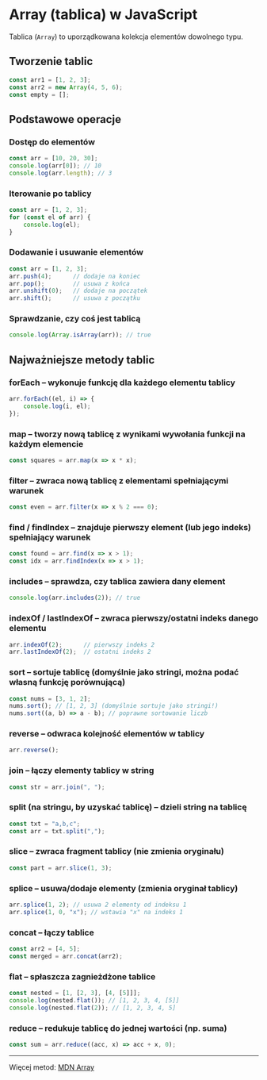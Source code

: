 # Array (tablica) w JavaScript

Tablica (`Array`) to uporządkowana kolekcja elementów dowolnego typu.

## Tworzenie tablic

```javascript
const arr1 = [1, 2, 3];
const arr2 = new Array(4, 5, 6);
const empty = [];
```

## Podstawowe operacje

### Dostęp do elementów

```javascript
const arr = [10, 20, 30];
console.log(arr[0]); // 10
console.log(arr.length); // 3
```

### Iterowanie po tablicy

```javascript
const arr = [1, 2, 3];
for (const el of arr) {
    console.log(el);
}
```

### Dodawanie i usuwanie elementów

```javascript
const arr = [1, 2, 3];
arr.push(4);      // dodaje na koniec
arr.pop();        // usuwa z końca
arr.unshift(0);   // dodaje na początek
arr.shift();      // usuwa z początku
```

### Sprawdzanie, czy coś jest tablicą

```javascript
console.log(Array.isArray(arr)); // true
```

## Najważniejsze metody tablic

### forEach – wykonuje funkcję dla każdego elementu tablicy

```javascript
arr.forEach((el, i) => {
    console.log(i, el);
});
```

### map – tworzy nową tablicę z wynikami wywołania funkcji na każdym elemencie

```javascript
const squares = arr.map(x => x * x);
```

### filter – zwraca nową tablicę z elementami spełniającymi warunek

```javascript
const even = arr.filter(x => x % 2 === 0);
```

### find / findIndex – znajduje pierwszy element (lub jego indeks) spełniający warunek

```javascript
const found = arr.find(x => x > 1);
const idx = arr.findIndex(x => x > 1);
```

### includes – sprawdza, czy tablica zawiera dany element

```javascript
console.log(arr.includes(2)); // true
```

### indexOf / lastIndexOf – zwraca pierwszy/ostatni indeks danego elementu

```javascript
arr.indexOf(2);      // pierwszy indeks 2
arr.lastIndexOf(2);  // ostatni indeks 2
```

### sort – sortuje tablicę (domyślnie jako stringi, można podać własną funkcję porównującą)

```javascript
const nums = [3, 1, 2];
nums.sort(); // [1, 2, 3] (domyślnie sortuje jako stringi!)
nums.sort((a, b) => a - b); // poprawne sortowanie liczb
```

### reverse – odwraca kolejność elementów w tablicy

```javascript
arr.reverse();
```

### join – łączy elementy tablicy w string

```javascript
const str = arr.join(", ");
```

### split (na stringu, by uzyskać tablicę) – dzieli string na tablicę

```javascript
const txt = "a,b,c";
const arr = txt.split(",");
```

### slice – zwraca fragment tablicy (nie zmienia oryginału)

```javascript
const part = arr.slice(1, 3);
```

### splice – usuwa/dodaje elementy (zmienia oryginał tablicy)

```javascript
arr.splice(1, 2); // usuwa 2 elementy od indeksu 1
arr.splice(1, 0, "x"); // wstawia "x" na indeks 1
```

### concat – łączy tablice

```javascript
const arr2 = [4, 5];
const merged = arr.concat(arr2);
```

### flat – spłaszcza zagnieżdżone tablice

```javascript
const nested = [1, [2, 3], [4, [5]]];
console.log(nested.flat()); // [1, 2, 3, 4, [5]]
console.log(nested.flat(2)); // [1, 2, 3, 4, 5]
```

### reduce – redukuje tablicę do jednej wartości (np. suma)

```javascript
const sum = arr.reduce((acc, x) => acc + x, 0);
```

---

Więcej metod: [MDN Array](https://developer.mozilla.org/pl/docs/Web/JavaScript/Reference/Global_Objects/Array)

